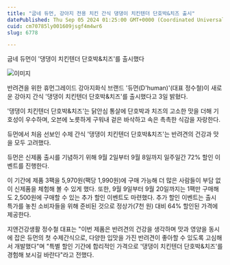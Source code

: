 ```yaml
---
title: "굽네 듀먼, 강아지 전용 치킨 간식 댕댕이 치킨텐더 단호박&치즈 출시"
datePublished: Thu Sep 05 2024 01:25:00 GMT+0000 (Coordinated Universal Time)
cuid: cm70785ly001609jsgf4m4wr6
slug: 6778

---
```



굽네 듀먼이 '댕댕이 치킨텐더 단호박&치즈'를 출시했다

![이미지](https://cdn.hashnode.com/res/hashnode/image/upload/v1739261222431/b8edc2fd-38bb-4f47-9e1b-638574bdbc94.jpeg)

반려견을 위한 휴먼그레이드 강아지화식 브랜드 '듀먼(D'human)'(대표 정수철)이 새로운 강아지 간식 '댕댕이 치킨텐더 단호박&치즈'를 출시했다고 3일 밝혔다.

'댕댕이 치킨텐더 단호박&치즈'는 닭안심 통살에 단호박과 치즈의 고소한 맛을 더해 기호성이 우수하며, 오븐에 노릇하게 구워내 겉은 바삭하고 속은 촉촉한 식감을 자랑한다.

듀먼에서 처음 선보인 수제 간식 '댕댕이 치킨텐더 단호박&치즈'는 반려견의 건강과 맛을 모두 고려했다.

듀먼은 신제품 출시를 기념하기 위해 9월 2일부터 9월 8일까지 일주일간 72% 할인 이벤트를 진행한다.

이 기간에 제품 3팩을 5,970원(팩당 1,990원)에 구매 가능해 더 많은 사람들이 부담 없이 신제품을 체험해 볼 수 있게 했다. 또한, 9월 9일부터 9월 20일까지는 1팩만 구매해도 2,500원에 구매할 수 있는 추가 할인 이벤트도 마련했다. 추가 할인 이벤트는 출시 특가를 놓친 소비자들을 위해 준비된 것으로 정상가(7천 원) 대비 64% 할인된 가격에 제공한다.

지앤건강생활 정수철 대표는 "이번 제품은 반려견의 건강을 생각하며 맛과 영양을 동시에 잡은 듀먼의 첫 수제간식으로, 다양한 입맛을 가진 반려견이 좋아할 수 있도록 고심해서 개발했다"며 "특별 할인 기간에 합리적인 가격으로 '댕댕이 치킨텐더 단호박&치즈'를 경험해 보시길 바란다"라고 전했다.